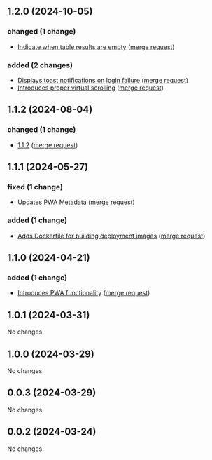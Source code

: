 ## 1.2.0 (2024-10-05)

### changed (1 change)

- [Indicate when table results are empty](gitlab-instance-8c9d9f19/plutus@bd2e34f2a18e2a02b8609b3349d067859cf287ba) ([merge request](gitlab-instance-8c9d9f19/plutus!18))

### added (2 changes)

- [Displays toast notifications on login failure](gitlab-instance-8c9d9f19/plutus@3fed6754bb0600b0d1e94eeea641cfa08140e7e2) ([merge request](gitlab-instance-8c9d9f19/plutus!17))
- [Introduces proper virtual scrolling](gitlab-instance-8c9d9f19/plutus@c437515969484daaef0e6c140696ca4e8d1c8640) ([merge request](gitlab-instance-8c9d9f19/plutus!15))

## 1.1.2 (2024-08-04)

### changed (1 change)

- [1.1.2](gitlab-instance-8c9d9f19/plutus@cefa7f13536eb0df1e8cb932f4b1fac13aeebbff) ([merge request](gitlab-instance-8c9d9f19/plutus!14))

## 1.1.1 (2024-05-27)

### fixed (1 change)

- [Updates PWA Metadata](gitlab-instance-8c9d9f19/plutus@e8e2ecc471fca7b972e8e484c7496224c1f256d3) ([merge request](gitlab-instance-8c9d9f19/plutus!12))

### added (1 change)

- [Adds Dockerfile for building deployment images](gitlab-instance-8c9d9f19/plutus@4b106de1a4b2d89b0823401ad4a3793689275a7f) ([merge request](gitlab-instance-8c9d9f19/plutus!11))

## 1.1.0 (2024-04-21)

### added (1 change)

- [Introduces PWA functionality](gitlab-instance-8c9d9f19/plutus@1aa1c5d3ff519e1215d74f38c700089ad3e9c1fc) ([merge request](gitlab-instance-8c9d9f19/plutus!9))

## 1.0.1 (2024-03-31)

No changes.

## 1.0.0 (2024-03-29)

No changes.

## 0.0.3 (2024-03-29)

No changes.

## 0.0.2 (2024-03-24)

No changes.
